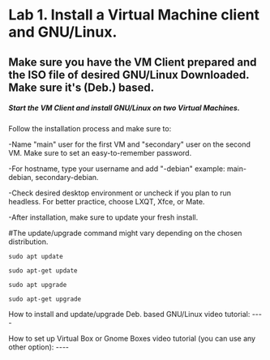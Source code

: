 # Lab 1. Install a Virtual Machine client and GNU/Linux.

## Make sure you have the VM Client prepared and the ISO file of desired GNU/Linux Downloaded. Make sure it's (Deb.) based.

##### Start the VM Client and install GNU/Linux on two Virtual Machines.

Follow the installation process and make sure to:

-Name "main" user for the first VM and "secondary" user on the second VM. Make sure to set an easy-to-remember password.

-For hostname, type your username and add "-debian" example: main-debian, secondary-debian.

-Check desired desktop environment or uncheck if you plan to run headless. For better practice, choose LXQT, Xfce, or Mate.

-After installation, make sure to update your fresh install.

#The update/upgrade command might vary depending on the chosen distribution.

``sudo apt update``

``sudo apt-get update``

``sudo apt upgrade``

``sudo apt-get upgrade``

How to install and update/upgrade Deb. based GNU/Linux video tutorial: ----

How to set up Virtual Box or Gnome Boxes video tutorial (you can use any other option): ----
